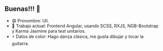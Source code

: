 ## Buenas!!! 👋

- 😄 Pronombre: Uli.
- 🔭 Trabajo actual: Frontend Angular, usando SCSS, RXJS, NGB-Bootstrap y Karma Jasmine para test unitarios.
- ⚡ Datos de color: Hago danza clásica, me gusta dibujar y tocar la guitarra.
